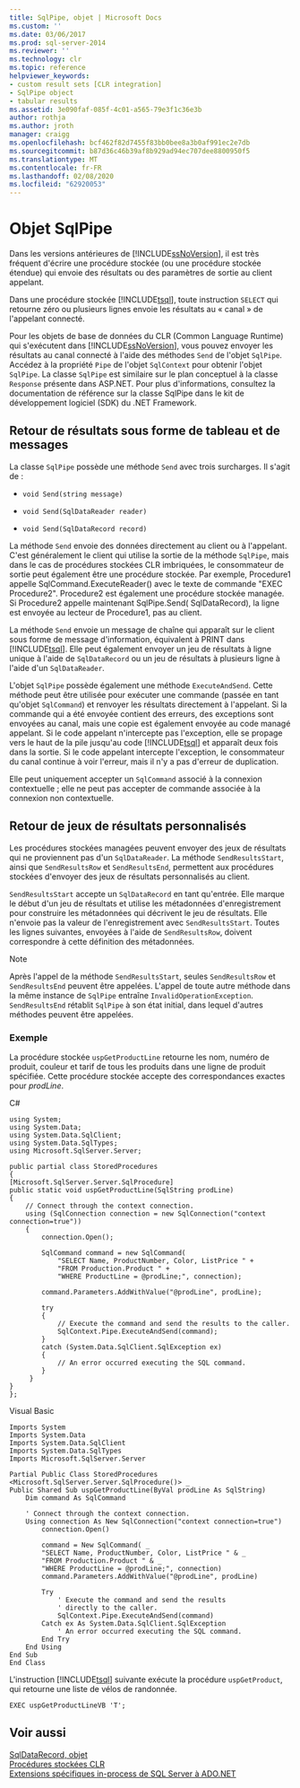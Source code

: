 ```yaml
---
title: SqlPipe, objet | Microsoft Docs
ms.custom: ''
ms.date: 03/06/2017
ms.prod: sql-server-2014
ms.reviewer: ''
ms.technology: clr
ms.topic: reference
helpviewer_keywords:
- custom result sets [CLR integration]
- SqlPipe object
- tabular results
ms.assetid: 3e090faf-085f-4c01-a565-79e3f1c36e3b
author: rothja
ms.author: jroth
manager: craigg
ms.openlocfilehash: bcf462f82d7455f83bb0bee8a3b0af991ec2e7db
ms.sourcegitcommit: b87d36c46b39af8b929ad94ec707dee8800950f5
ms.translationtype: MT
ms.contentlocale: fr-FR
ms.lasthandoff: 02/08/2020
ms.locfileid: "62920053"
---
```

# <a name="sqlpipe-object"></a>Objet SqlPipe
  Dans les versions antérieures de [!INCLUDE[ssNoVersion](../../includes/ssnoversion-md.md)], il est très fréquent d'écrire une procédure stockée (ou une procédure stockée étendue) qui envoie des résultats ou des paramètres de sortie au client appelant.  
  
 Dans une procédure stockée [!INCLUDE[tsql](../../includes/tsql-md.md)], toute instruction `SELECT` qui retourne zéro ou plusieurs lignes envoie les résultats au « canal » de l'appelant connecté.  
  
 Pour les objets de base de données du CLR (Common Language Runtime) qui s'exécutent dans [!INCLUDE[ssNoVersion](../../includes/ssnoversion-md.md)], vous pouvez envoyer les résultats au canal connecté à l'aide des méthodes `Send` de l'objet `SqlPipe`. Accédez à la propriété `Pipe` de l'objet `SqlContext` pour obtenir l'objet `SqlPipe`. La classe `SqlPipe` est similaire sur le plan conceptuel à la classe `Response` présente dans ASP.NET. Pour plus d'informations, consultez la documentation de référence sur la classe SqlPipe dans le kit de développement logiciel (SDK) du .NET Framework.  
  
## <a name="returning-tabular-results-and-messages"></a>Retour de résultats sous forme de tableau et de messages  
 La classe `SqlPipe` possède une méthode `Send` avec trois surcharges. Il s'agit de :  
  
-   `void Send(string message)`  
  
-   `void Send(SqlDataReader reader)`  
  
-   `void Send(SqlDataRecord record)`  
  
 La méthode `Send` envoie des données directement au client ou à l'appelant. C'est généralement le client qui utilise la sortie de la méthode `SqlPipe`, mais dans le cas de procédures stockées CLR imbriquées, le consommateur de sortie peut également être une procédure stockée. Par exemple, Procedure1 appelle SqlCommand.ExecuteReader() avec le texte de commande "EXEC Procedure2". Procedure2 est également une procédure stockée managée. Si Procedure2 appelle maintenant SqlPipe.Send( SqlDataRecord), la ligne est envoyée au lecteur de Procedure1, pas au client.  
  
 La méthode `Send` envoie un message de chaîne qui apparaît sur le client sous forme de message d'information, équivalent à PRINT dans [!INCLUDE[tsql](../../includes/tsql-md.md)]. Elle peut également envoyer un jeu de résultats à ligne unique à l'aide de `SqlDataRecord` ou un jeu de résultats à plusieurs ligne à l'aide d'un `SqlDataReader`.  
  
 L'objet `SqlPipe` possède également une méthode `ExecuteAndSend`. Cette méthode peut être utilisée pour exécuter une commande (passée en tant qu'objet `SqlCommand`) et renvoyer les résultats directement à l'appelant. Si la commande qui a été envoyée contient des erreurs, des exceptions sont envoyées au canal, mais une copie est également envoyée au code managé appelant. Si le code appelant n'intercepte pas l'exception, elle se propage vers le haut de la pile jusqu'au code [!INCLUDE[tsql](../../includes/tsql-md.md)] et apparaît deux fois dans la sortie. Si le code appelant intercepte l'exception, le consommateur du canal continue à voir l'erreur, mais il n'y a pas d'erreur de duplication.  
  
 Elle peut uniquement accepter un `SqlCommand` associé à la connexion contextuelle ; elle ne peut pas accepter de commande associée à la connexion non contextuelle.  
  
## <a name="returning-custom-result-sets"></a>Retour de jeux de résultats personnalisés  
 Les procédures stockées managées peuvent envoyer des jeux de résultats qui ne proviennent pas d'un `SqlDataReader`. La méthode `SendResultsStart`, ainsi que `SendResultsRow` et `SendResultsEnd`, permettent aux procédures stockées d'envoyer des jeux de résultats personnalisés au client.  
  
 
  `SendResultsStart` accepte un `SqlDataRecord` en tant qu'entrée. Elle  marque le début d'un jeu de résultats et utilise les métadonnées d'enregistrement pour construire les métadonnées qui décrivent le jeu de résultats. Elle n'envoie pas la valeur de l'enregistrement avec `SendResultsStart`. Toutes les lignes suivantes, envoyées à l'aide de `SendResultsRow`, doivent correspondre à cette définition des métadonnées.  
  
> [!NOTE]  
>  Après l'appel de la méthode `SendResultsStart`, seules `SendResultsRow` et `SendResultsEnd` peuvent être appelées. L'appel de toute autre méthode dans la même instance de `SqlPipe` entraîne `InvalidOperationException`. 
  `SendResultsEnd` rétablit `SqlPipe` à son état initial, dans lequel d'autres méthodes peuvent être appelées.  
  
### <a name="example"></a>Exemple  
 La procédure stockée `uspGetProductLine` retourne les nom, numéro de produit, couleur et tarif de tous les produits dans une ligne de produit spécifiée. Cette procédure stockée accepte des correspondances exactes pour *prodLine*.  
  
 C#  
  
```  
using System;  
using System.Data;  
using System.Data.SqlClient;  
using System.Data.SqlTypes;  
using Microsoft.SqlServer.Server;  
  
public partial class StoredProcedures  
{  
[Microsoft.SqlServer.Server.SqlProcedure]  
public static void uspGetProductLine(SqlString prodLine)  
{  
    // Connect through the context connection.  
    using (SqlConnection connection = new SqlConnection("context connection=true"))  
    {  
        connection.Open();  
  
        SqlCommand command = new SqlCommand(  
            "SELECT Name, ProductNumber, Color, ListPrice " +  
            "FROM Production.Product " +   
            "WHERE ProductLine = @prodLine;", connection);  
  
        command.Parameters.AddWithValue("@prodLine", prodLine);  
  
        try  
        {  
            // Execute the command and send the results to the caller.  
            SqlContext.Pipe.ExecuteAndSend(command);  
        }  
        catch (System.Data.SqlClient.SqlException ex)  
        {  
            // An error occurred executing the SQL command.  
        }  
     }  
}  
};  
```  
  
 Visual Basic  
  
```  
Imports System  
Imports System.Data  
Imports System.Data.SqlClient  
Imports System.Data.SqlTypes  
Imports Microsoft.SqlServer.Server  
  
Partial Public Class StoredProcedures  
<Microsoft.SqlServer.Server.SqlProcedure()> _  
Public Shared Sub uspGetProductLine(ByVal prodLine As SqlString)  
    Dim command As SqlCommand  
  
    ' Connect through the context connection.  
    Using connection As New SqlConnection("context connection=true")  
        connection.Open()  
  
        command = New SqlCommand( _  
        "SELECT Name, ProductNumber, Color, ListPrice " & _  
        "FROM Production.Product " & _  
        "WHERE ProductLine = @prodLine;", connection)  
        command.Parameters.AddWithValue("@prodLine", prodLine)  
  
        Try  
            ' Execute the command and send the results   
            ' directly to the caller.  
            SqlContext.Pipe.ExecuteAndSend(command)  
        Catch ex As System.Data.SqlClient.SqlException  
            ' An error occurred executing the SQL command.  
        End Try  
    End Using  
End Sub  
End Class  
```  
  
 L'instruction [!INCLUDE[tsql](../../includes/tsql-md.md)] suivante exécute la procédure `uspGetProduct`, qui retourne une liste de vélos de randonnée.  
  
```  
EXEC uspGetProductLineVB 'T';  
```  
  
## <a name="see-also"></a>Voir aussi  
 [SqlDataRecord, objet](sqldatarecord-object.md)   
 [Procédures stockées CLR](../../database-engine/dev-guide/clr-stored-procedures.md)   
 [Extensions spécifiques in-process de SQL Server à ADO.NET](sql-server-in-process-specific-extensions-to-ado-net.md)  
  
  
